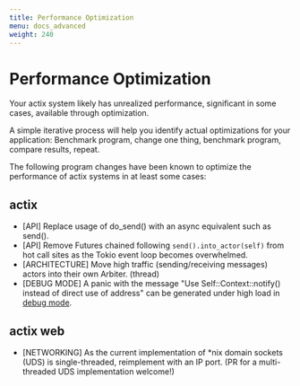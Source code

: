 ```yaml
---
title: Performance Optimization
menu: docs_advanced
weight: 240
---
```


# Performance Optimization

Your actix system likely has unrealized performance, significant in some cases, available through optimization.

A simple iterative process will help you identify actual optimizations for your application: Benchmark program, change one thing, benchmark program, compare results, repeat.

The following program changes have been known to optimize the performance of actix systems in at least some cases:

## actix
* [API] Replace usage of do_send() with an async equivalent such as send().
* [API] Remove Futures chained following `send().into_actor(self)` from hot call sites as the Tokio event loop becomes overwhelmed.
* [ARCHITECTURE] Move high traffic (sending/receiving messages) actors into their own Arbiter. (thread)
* [DEBUG MODE] A panic with the message "Use Self::Context::notify() instead of direct use of address" can be generated under high load in [debug mode](https://github.com/actix/actix/blob/f4319ae1946233e7054091b281b95c6fa08081c1/src/mailbox.rs#L103).

## actix web
* [NETWORKING] As the current implementation of *nix domain sockets (UDS) is single-threaded, reimplement with an IP port. (PR for a multi-threaded UDS implementation welcome!)
